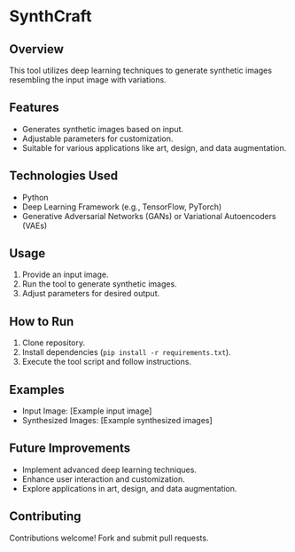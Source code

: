 # SynthCraft

## Overview
This tool utilizes deep learning techniques to generate synthetic images resembling the input image with variations.

## Features
- Generates synthetic images based on input.
- Adjustable parameters for customization.
- Suitable for various applications like art, design, and data augmentation.

## Technologies Used
- Python
- Deep Learning Framework (e.g., TensorFlow, PyTorch)
- Generative Adversarial Networks (GANs) or Variational Autoencoders (VAEs)

## Usage
1. Provide an input image.
2. Run the tool to generate synthetic images.
3. Adjust parameters for desired output.

## How to Run
1. Clone repository.
2. Install dependencies (`pip install -r requirements.txt`).
3. Execute the tool script and follow instructions.

## Examples
- Input Image: [Example input image]
- Synthesized Images: [Example synthesized images]

## Future Improvements
- Implement advanced deep learning techniques.
- Enhance user interaction and customization.
- Explore applications in art, design, and data augmentation.

## Contributing
Contributions welcome! Fork and submit pull requests.

